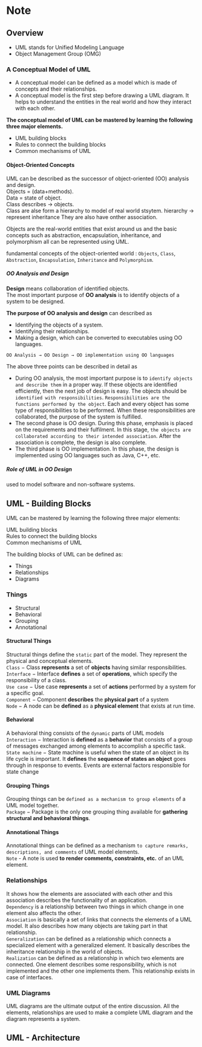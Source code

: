 # Note

## Overview

- UML stands for Unified Modeling Language
- Object Management Group (OMG)

### A Conceptual Model of UML

- A conceptual model can be defined as a model which is made of concepts and their relationships.
- A conceptual model is the first step before drawing a UML diagram. It helps to understand the entities in the real world and how they interact with each other.

**The conceptual model of UML can be mastered by learning the following three major elements.**

- UML building blocks
- Rules to connect the building blocks
- Common mechanisms of UML

#### Object-Oriented Concepts

UML can be described as the successor of object-oriented (OO) analysis and design.  
Objects =  (data+methods).  
Data = state of object.  
Class describes -> objects.  
Class are alse form a hierarchy to model of real world stsytem.
hierarchy -> represent inheritance
They are also have onther association.  

Objects are the real-world entities that exist around us and the basic concepts such as abstraction, encapsulation, inheritance, and polymorphism all can be represented using UML.  

fundamental concepts of the object-oriented world : `Objects`, `Class`, `Abstraction`, `Encapsulation`, `Inheritance` and `Polymorphism`.

##### OO Analysis and Design

**Design** means collaboration of identified objects.  
The most important purpose of **OO analysis** is to identify objects of a system to be designed.  

**The purpose of OO analysis and design** can described as

- Identifying the objects of a system.
- Identifying their relationships.
- Making a design, which can be converted to executables using OO languages.

`OO Analysis → OO Design → OO implementation using OO languages`  

The above three points can be described in detail as  

- During OO analysis, the most important purpose is to `identify objects and describe them` in a proper way. If these objects are identified efficiently, then the next job of design is easy. The objects should be `identified with responsibilities`. `Responsibilities are the functions performed by the object`. Each and every object has some type of responsibilities to be performed. When these responsibilities are collaborated, the purpose of the system is fulfilled.
- The second phase is OO design. During this phase, emphasis is placed on the requirements and their fulfilment. In this stage, `the objects are collaborated according to their intended association`. After the association is complete, the design is also complete.
- The third phase is OO implementation. In this phase, the design is implemented using OO languages such as Java, C++, etc.

##### Role of UML in OO Design

used to model software and non-software systems.  

## UML - Building Blocks

UML can be mastered by learning the following three major elements:  

UML building blocks  
Rules to connect the building blocks  
Common mechanisms of UML  

The building blocks of UML can be defined as:

- Things
- Relationships
- Diagrams

### Things

- Structural
- Behavioral
- Grouping
- Annotational

#### Structural Things

Structural things define the `static` part of the model. They represent the physical and conceptual elements.  
`Class` − Class **represents** a set of **objects** having similar responsibilities.    
`Interface` − Interface **defines** a set of **operations**, which specify the responsibility of a class.  
`Use case` − Use case **represents** a set of **actions** performed by a system for a specific goal.  
`Component` − Component **describes** the **physical part** of a system  
`Node` − A node can be **defined** as a **physical element** that exists at run time.  

#### Behavioral

A behavioral thing consists of the `dynamic` parts of UML models  
`Interaction` − Interaction is **defined** as a **behavior** that consists of a group of messages exchanged among elements to accomplish a specific task.
`State machine` − State machine is useful when the state of an object in its life cycle is important. It **defines** the **sequence of states an object** goes through in response to events. Events are external factors responsible for state change

#### Grouping Things

Grouping things can be `defined as a mechanism to group elements` of a UML model together.  
`Package` − Package is the only one grouping thing available for **gathering** **structural and behavioral things**.  

#### Annotational Things

Annotational things can be defined as a mechanism `to capture remarks, descriptions, and comments` of UML model elements.  
`Note` - A note is used **to render comments, constraints, etc.** of an UML element.  

### Relationships

It shows how the elements are associated with each other and this association describes the functionality of an application.  
`Dependency` is a relationship between two things in which change in one element also affects the other.  
`Association` is basically a set of links that connects the elements of a UML model. It also describes how many objects are taking part in that relationship.  
`Generalization` can be defined as a relationship which connects a specialized element with a generalized element. It basically describes the inheritance relationship in the world of objects.  
`Realization` can be defined as a relationship in which two elements are connected. One element describes some responsibility, which is not implemented and the other one implements them. This relationship exists in case of interfaces.  

### UML Diagrams

UML diagrams are the ultimate output of the entire discussion. All the elements, relationships are used to make a complete UML diagram and the diagram represents a system.  

## UML - Architecture


